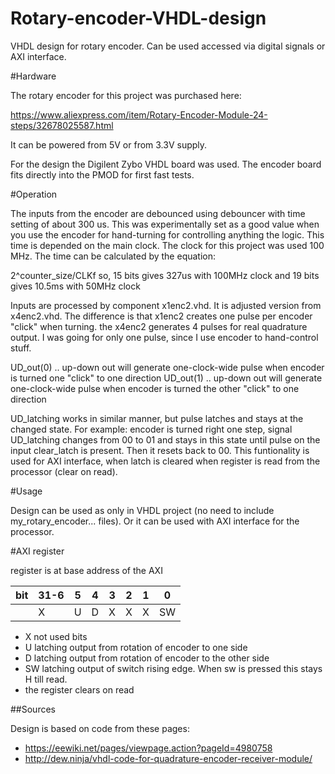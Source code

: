 # Rotary-encoder-VHDL-design
VHDL design for rotary encoder. Can be used accessed via digital signals or AXI interface.

#Hardware

The rotary encoder for this project was purchased here:

https://www.aliexpress.com/item/Rotary-Encoder-Module-24-steps/32678025587.html

It can be powered from 5V or from 3.3V supply.

For the design the Digilent Zybo VHDL board was used. The encoder board fits directly into the PMOD for first fast tests.

#Operation

The inputs from the encoder are debounced using debouncer with time setting of about 300 us. This was experimentally set as a good value when you use the encoder for hand-turning for controlling anything the logic. This time is depended on the main clock. The clock for this project was used 100 MHz. The time can be calculated by the equation:

2^counter_size/CLKf
so, 15 bits gives 327us with 100MHz clock and 19 bits gives 10.5ms with 50MHz clock

Inputs are processed by component x1enc2.vhd. It is adjusted version from x4enc2.vhd. The difference is that x1enc2 creates one pulse per encoder "click" when turning. the x4enc2 generates 4 pulses for real quadrature output. 
I was going for only one pulse, since I use encoder to hand-control stuff.

UD_out(0) .. up-down out will generate one-clock-wide pulse when encoder is turned one "click" to one direction
UD_out(1) .. up-down out will generate one-clock-wide pulse when encoder is turned the other "click" to one direction

UD_latching works in similar manner, but pulse latches and stays at the changed state. For example: encoder is turned right one step, signal UD_latching changes from 00 to 01 and stays in this state until pulse on the input clear_latch is present. Then it resets back to 00. This funtionality is used for AXI interface, when latch is cleared when register is read from the processor (clear on read).

#Usage

Design can be used as only in VHDL project (no need to include my_rotary_encoder... files). Or it can be used with AXI interface for the processor.

#AXI register

register is at base address of the AXI

bit|31-6|5|4|3|2|1|0
---|---|---|---|---|---|---|---
||X|U|D|X|X|X|SW

* X not used bits
* U	latching output from rotation of encoder to one side
* D	latching output from rotation of encoder to the other side
* SW	latching output of switch rising edge. When sw is pressed this stays H till read. 
*	the register clears on read

##Sources

Design is based on code from these pages:

* https://eewiki.net/pages/viewpage.action?pageId=4980758
* http://dew.ninja/vhdl-code-for-quadrature-encoder-receiver-module/

